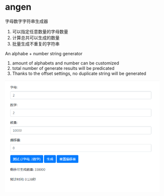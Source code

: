 # angen

字母数字字符串生成器

1. 可以指定任意数量的字母数量
2. 计算总共可以生成的数量
3. 批量生成不重复的字符串

An alphabe + number string generator

1. amount of alphabets and number can be customized
2. total number of generate results will be predicated
3. Thanks to the offset settings, no duplicate string will be generated

![capture](https://raw.githubusercontent.com/hoozecn/angen/master/capture.png)
